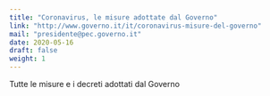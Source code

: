```yaml
---
title: "Coronavirus, le misure adottate dal Governo"
link: "http://www.governo.it/it/coronavirus-misure-del-governo"
mail: "presidente@pec.governo.it"
date: 2020-05-16
draft: false
weight: 1
---
```


Tutte le misure e i decreti adottati dal Governo
